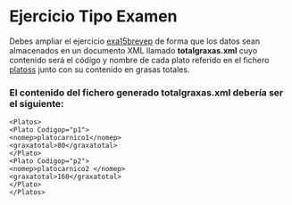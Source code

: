 # Ejercicio Tipo Examen

Debes ampliar el ejercicio [exa15brevep](../exa15brevep/) de forma que los datos sean almacenados en un documento XML llamado **totalgraxas.xml** cuyo contenido será el código y nombre de cada plato referido en el fichero [platoss](./platoss) junto con su contenido en grasas totales.

### El contenido del fichero generado **totalgraxas.xml** debería ser el siguiente:
```
<Platos>
<Plato Codigop="p1">
<nomep>platocarnico1</nomep>
<graxatotal>80</graxatotal>
</Plato>
<Plato Codigop="p2">
<nomep>platocarnico2 </nomep>
<graxatotal>160</graxatotal>
</Plato>
</Platos>
```